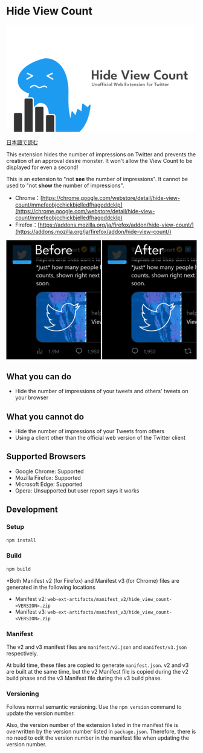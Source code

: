# Hide View Count

![logo](image/logo.png)

[日本語で読む](README_ja.md)

This extension hides the number of impressions on Twitter and prevents the creation of an approval desire monster. It won't allow the View Count to be displayed for even a second!

This is an extension to "not **see** the number of impressions". It cannot be used to "not **show** the number of impressions".

- Chrome：[https://chrome.google.com/webstore/detail/hide-view-count/mmefeobjcchickbjelledfhagoddcklp](https://chrome.google.com/webstore/detail/hide-view-count/mmefeobjcchickbjelledfhagoddcklp)
- Firefox：[https://addons.mozilla.org/ja/firefox/addon/hide-view-count/](https://addons.mozilla.org/ja/firefox/addon/hide-view-count/)

![screenshot](image/screenshot.png)

## What you can do

- Hide the number of impressions of your tweets and others' tweets on your browser

## What you cannot do

- Hide the number of impressions of your Tweets from others
- Using a client other than the official web version of the Twitter client

## Supported Browsers

- Google Chrome: Supported
- Mozilla Firefox: Supported
- Microsoft Edge: Supported
- Opera: Unsupported but user report says it works

## Development

### Setup

```powershell
npm install
```

### Build

```powershell
npm build
```

*Both Manifest v2 (for Firefox) and Manifest v3 (for Chrome) files are generated in the following locations

- Manifest v2: ``web-ext-artifacts/manifest_v2/hide_view_count-<VERSION>.zip``
- Manifest v3: ``web-ext-artifacts/manifest_v3/hide_view_count-<VERSION>.zip``

### Manifest

The v2 and v3 manifest files are ``manifest/v2.json`` and ``manifest/v3.json`` respectively.

At build time, these files are copied to generate ``manifest.json``. v2 and v3 are built at the same time, but the v2 Manifest file is copied during the v2 build phase and the v3 Manifest file during the v3 build phase.

### Versioning

Follows normal semantic versioning. Use the ``npm version`` command to update the version number.

Also, the version number of the extension listed in the manifest file is overwritten by the version number listed in ``package.json``. Therefore, there is no need to edit the version number in the manifest file when updating the version number.

